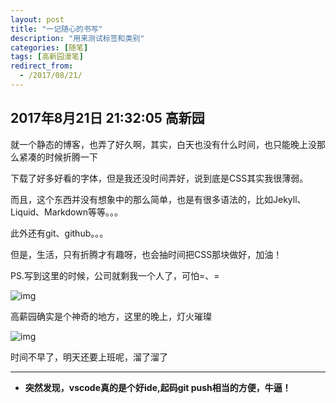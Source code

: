 ```yaml
---
layout: post
title: "一记随心的书写"
description: "用来测试标签和类别"
categories: [随笔]
tags: [高新园漫笔]
redirect_from:
  - /2017/08/21/
---
```


## 2017年8月21日 21:32:05 高新园

就一个静态的博客，也弄了好久啊，其实，白天也没有什么时间，也只能晚上没那么紧凑的时候折腾一下



下载了好多好看的字体，但是我还没时间弄好，说到底是CSS其实我很薄弱。



而且，这个东西并没有想象中的那么简单，也是有很多语法的，比如Jekyll、Liquid、Markdown等等。。。


此外还有git、github。。。


但是，生活，只有折腾才有趣呀，也会抽时间把CSS那块做好，加油！


PS.写到这里的时候，公司就剩我一个人了，可怕=、=

![img](/blog/images/IMG_20170821_214045.jpg)








高薪园确实是个神奇的地方，这里的晚上，灯火璀璨

![img](/blog/images/IMG_20170806_193545.jpg)





时间不早了，明天还要上班呢，溜了溜了

------------------

- **突然发现，vscode真的是个好ide,起码git push相当的方便，牛逼！**